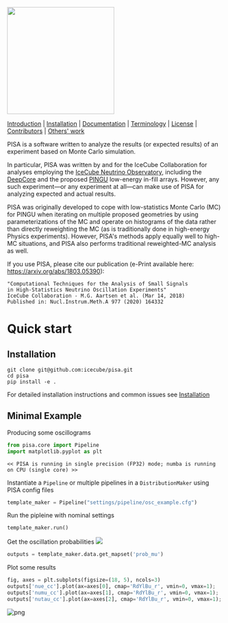<img src="images/pisa4.png" width="250">

[Introduction](pisa/README.md) |
[Installation](INSTALL.md) |
[Documentation](http://icecube.wisc.edu/%7Epeller/pisa_docs/index.html) |
[Terminology](pisa/glossary.md) |
[License](LICENSE) |
[Contributors](CONTRIBUTORS.md) |
[Others' work](EXTERNAL_ATTRIBUTION.md)

PISA is a software written to analyze the results (or expected results) of an experiment based on Monte Carlo simulation.

In particular, PISA was written by and for the IceCube Collaboration for analyses employing the [IceCube Neutrino Observatory](https://icecube.wisc.edu/), including the [DeepCore](https://arxiv.org/abs/1109.6096) and the proposed [PINGU](https://arxiv.org/abs/1401.2046) low-energy in-fill arrays.
However, any such experiment—or any experiment at all—can make use of PISA for analyzing expected and actual results.

PISA was originally developed to cope with low-statistics Monte Carlo (MC) for PINGU when iterating on multiple proposed geometries by using parameterizations of the MC and operate on histograms of the data rather than directly reweighting the MC (as is traditionally done in high-energy Physics experiments).
However, PISA's methods apply equally well to high-MC situations, and PISA also performs traditional reweighted-MC analysis as well.

If you use PISA, please cite our publication (e-Print available here: https://arxiv.org/abs/1803.05390):
```
"Computational Techniques for the Analysis of Small Signals
in High-Statistics Neutrino Oscillation Experiments"
IceCube Collaboration - M.G. Aartsen et al. (Mar 14, 2018)
Published in: Nucl.Instrum.Meth.A 977 (2020) 164332
```



# Quick start

## Installation

```shell
git clone git@github.com:icecube/pisa.git
cd pisa
pip install -e .
```

For detailed installation instructions and common issues see [Installation](INSTALL.md)

## Minimal Example

Producing some oscillograms


```python
from pisa.core import Pipeline
import matplotlib.pyplot as plt
```

    << PISA is running in single precision (FP32) mode; numba is running on CPU (single core) >>


Instantiate a `Pipeline` or multiple pipelines in a `DistributionMaker` using PISA config files


```python
template_maker = Pipeline("settings/pipeline/osc_example.cfg")
```

Run the pipleine with nominal settings


```python
template_maker.run()
```

Get the oscillation probabilities <img src="https://render.githubusercontent.com/render/math?math=P_{\nu_\mu\to\nu_\mu}">


```python
outputs = template_maker.data.get_mapset('prob_mu')
```

Plot some results


```python
fig, axes = plt.subplots(figsize=(18, 5), ncols=3)
outputs['nue_cc'].plot(ax=axes[0], cmap='RdYlBu_r', vmin=0, vmax=1);
outputs['numu_cc'].plot(ax=axes[1], cmap='RdYlBu_r', vmin=0, vmax=1);
outputs['nutau_cc'].plot(ax=axes[2], cmap='RdYlBu_r', vmin=0, vmax=1);
```


![png](README_files/README_10_0.png)

